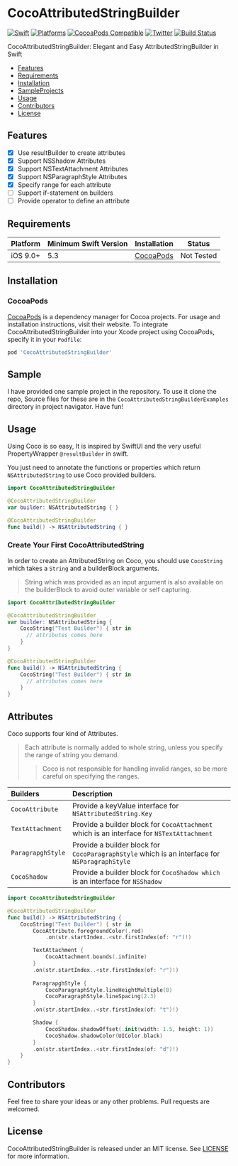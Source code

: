 # CocoAttributedStringBuilder

[![Swift](https://img.shields.io/badge/Swift-5.3_or_Higher-orange?style=flat-square)](https://img.shields.io/badge/Swift-5.1_5.2_5.3_5.4-Orange?style=flat-square)
[![Platforms](https://img.shields.io/badge/Platforms-iOS_9_or_Higher-yellowgreen?style=flat-square)](https://img.shields.io/badge/Platforms-macOS_iOS_tvOS_watchOS_Linux_Windows-Green?style=flat-square)
[![CocoaPods Compatible](https://img.shields.io/cocoapods/v/Alamofire.svg?style=flat-square)](https://img.shields.io/cocoapods/v/Alamofire.svg)
[![Twitter](https://img.shields.io/badge/twitter-@Vosough_k-blue.svg?style=flat-square)](https://twitter.com/AlamofireSF)
[![Build Status](https://travis-ci.org/joemccann/dillinger.svg?branch=master)](https://travis-ci.org/joemccann/dillinger)

CocoAttributedStringBuilder: Elegant and Easy AttributedStringBuilder in Swift

- [Features](#features)
- [Requirements](#requirements)
- [Installation](#installation)
- [SampleProjects](#Sample)
- [Usage](#Usage)
- [Contributors](#Contributors)
- [License](#license)

## Features

- [x] Use resultBuilder to create attributes
- [x] Support NSShadow Attributes
- [x] Support NSTextAttachment Attributes
- [x] Support NSParagraphStyle Attributes
- [x] Specify range for each attribute
- [ ] Support if-statement on builders
- [ ] Provide operator to define an attribute

## Requirements

| Platform | Minimum Swift Version | Installation | Status |
| --- | --- | --- | --- |
| iOS 9.0+ | 5.3 | [CocoaPods](#cocoapods) | Not Tested |

## Installation

### CocoaPods

[CocoaPods](https://cocoapods.org) is a dependency manager for Cocoa projects. For usage and installation instructions, visit their website. To integrate CocoAttributedStringBuilder into your Xcode project using CocoaPods, specify it in your `Podfile`:

```ruby
pod 'CocoAttributedStringBuilder'
```

## Sample

I have provided one sample project in the repository. To use it clone the repo, Source files for these are in the `CocoAttributedStringBuilderExamples` directory in project navigator. Have fun!

## Usage

Using Coco is so easy, It is inspired by SwiftUI and the very useful PropertyWrapper `@resultBuilder` in swift.

You just need to annotate the functions or properties which return `NSAttributedString` to use Coco provided builders.

```swift
import CocoAttributedStringBuilder

@CocoAttributedStringBuilder
var builder: NSAttributedString { }

@CocoAttributedStringBuilder
func build() -> NSAttributedString { }
```

### Create Your First CocoAttributedString

In order to create an AttributedString on Coco, you should use `CocoString` which takes a `String` and a builderBlock arguments.

> String which was provided as an input argument is also available on the builderBlock to avoid outer variable or self capturing.

```swift
import CocoAttributedStringBuilder

@CocoAttributedStringBuilder
var builder: NSAttributedString {
    CocoString("Test Builder") { str in 
      // attributes comes here
    }
}

@CocoAttributedStringBuilder
func build() -> NSAttributedString {
    CocoString("Test Builder") { str in 
      // attributes comes here
    }
}
```


## Attributes

Coco supports four kind of Attributes.

> Each attribute is normally added to whole string, unless you specify the range of string you demand.
>> Coco is not responsible for handling invalid ranges, so be more careful on specifying the ranges.

| Builders            | Description |
| :-------------      |:-------------|
| `CocoAttribute`     | Provide a keyValue interface for `NSAttributedString.Key` |
| `TextAttachment`    | Provide a builder block for `CocoAttachment` which is an interface for `NSTextAttachment` |
| `ParagrapghStyle`   | Provide a builder block for `CocoParagraphStyle` which is an interface for `NSParagraphStyle` |
| `CocoShadow`        | Provide a builder block for `CocoShadow which` is an interface for `NSShadow` |

```swift
import CocoAttributedStringBuilder

@CocoAttributedStringBuilder
func build() -> NSAttributedString {
    CocoString("Test Builder") { str in
        CocoAttribute.foregroundColor(.red)
            .on(str.startIndex..<str.firstIndex(of: "r")!)

        TextAttachment {
            CocoAttachment.bounds(.infinite)
        }
        .on(str.startIndex..<str.firstIndex(of: "r")!)
        
        ParagrapghStyle {
            CocoParagraphStyle.lineHeightMultiple(8)
            CocoParagraphStyle.lineSpacing(2.3)
        }
        .on(str.startIndex..<str.firstIndex(of: "t")!)

        Shadow {
            CocoShadow.shadowOffset(.init(width: 1.5, height: 1))
            CocoShadow.shadowColor(UIColor.black)
        }
        .on(str.startIndex..<str.firstIndex(of: "d")!)
    }
}
```

## Contributors

Feel free to share your ideas or any other problems. Pull requests are welcomed.

## License

CocoAttributedStringBuilder is released under an MIT license. See [LICENSE](https://github.com/kiarashvosough1999/CocoAttributedStringBuilder/blob/master/LICENSE) for more information.
